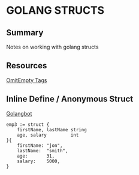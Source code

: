 # GOLANG STRUCTS

## Summary

Notes on working with golang structs

## Resources

[OmitEmpty Tags](https://www.sohamkamani.com/blog/golang/2018-07-19-golang-omitempty/)

## Inline Define / Anonymous Struct

[Golangbot](https://golangbot.com/structs/)

```golang
emp3 := struct {
    firstName, lastName string
    age, salary         int
}{
    firstName: "jon",
    lastName:  "smith",
    age:       31,
    salary:    5000,
}
```
